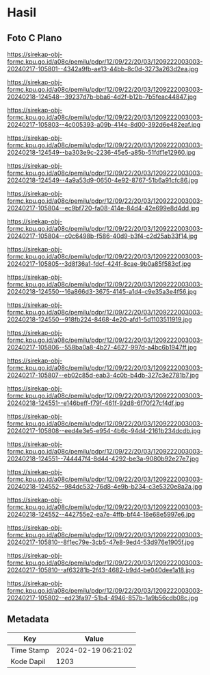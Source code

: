 # Hasil

## Foto C Plano

https://sirekap-obj-formc.kpu.go.id/a08c/pemilu/pdpr/12/09/22/20/03/1209222003003-20240217-105801--4342a9fb-ae13-44bb-8c0d-3273a263d2ea.jpg

https://sirekap-obj-formc.kpu.go.id/a08c/pemilu/pdpr/12/09/22/20/03/1209222003003-20240218-124548--39237d7b-bba6-4d2f-b12b-7b5feac44847.jpg

https://sirekap-obj-formc.kpu.go.id/a08c/pemilu/pdpr/12/09/22/20/03/1209222003003-20240217-105803--4c005393-a09b-414e-8d00-392d6e482eaf.jpg

https://sirekap-obj-formc.kpu.go.id/a08c/pemilu/pdpr/12/09/22/20/03/1209222003003-20240218-124549--ba303e9c-2236-45e5-a85b-51fdf1e12960.jpg

https://sirekap-obj-formc.kpu.go.id/a08c/pemilu/pdpr/12/09/22/20/03/1209222003003-20240218-124549--4a9a53d9-0650-4e92-8767-51b6a91cfc86.jpg

https://sirekap-obj-formc.kpu.go.id/a08c/pemilu/pdpr/12/09/22/20/03/1209222003003-20240217-105804--ec9bf720-fa08-414e-84d4-42e699e8d4dd.jpg

https://sirekap-obj-formc.kpu.go.id/a08c/pemilu/pdpr/12/09/22/20/03/1209222003003-20240217-105804--c0c6498b-f586-40d9-b3f4-c2d25ab33f14.jpg

https://sirekap-obj-formc.kpu.go.id/a08c/pemilu/pdpr/12/09/22/20/03/1209222003003-20240217-105805--3d8f36a1-fdcf-424f-8cae-9b0a85f583cf.jpg

https://sirekap-obj-formc.kpu.go.id/a08c/pemilu/pdpr/12/09/22/20/03/1209222003003-20240218-124550--16a866d3-3675-4145-a1d4-c9e35a3e4f56.jpg

https://sirekap-obj-formc.kpu.go.id/a08c/pemilu/pdpr/12/09/22/20/03/1209222003003-20240218-124550--918fb224-8468-4e20-afd1-5d1103511919.jpg

https://sirekap-obj-formc.kpu.go.id/a08c/pemilu/pdpr/12/09/22/20/03/1209222003003-20240217-105806--558ba0a8-4b27-4627-997d-a4bc6b1947ff.jpg

https://sirekap-obj-formc.kpu.go.id/a08c/pemilu/pdpr/12/09/22/20/03/1209222003003-20240217-105807--eb02c85d-eab3-4c0b-b4db-327c3e2781b7.jpg

https://sirekap-obj-formc.kpu.go.id/a08c/pemilu/pdpr/12/09/22/20/03/1209222003003-20240218-124551--e146beff-f79f-461f-92d8-6f70f27cf4df.jpg

https://sirekap-obj-formc.kpu.go.id/a08c/pemilu/pdpr/12/09/22/20/03/1209222003003-20240217-105808--eed4e3e5-e954-4b6c-94d4-2161b234dcdb.jpg

https://sirekap-obj-formc.kpu.go.id/a08c/pemilu/pdpr/12/09/22/20/03/1209222003003-20240218-124551--744447f4-8d44-4292-be3a-9080b92e27e7.jpg

https://sirekap-obj-formc.kpu.go.id/a08c/pemilu/pdpr/12/09/22/20/03/1209222003003-20240218-124552--984dc532-76d8-4e9b-b234-c3e5320e8a2a.jpg

https://sirekap-obj-formc.kpu.go.id/a08c/pemilu/pdpr/12/09/22/20/03/1209222003003-20240218-124552--442755e2-ea7e-4ffb-bf44-18e68e5997e6.jpg

https://sirekap-obj-formc.kpu.go.id/a08c/pemilu/pdpr/12/09/22/20/03/1209222003003-20240217-105810--8f1ec79e-3cb5-47e8-9ed4-53d976e1905f.jpg

https://sirekap-obj-formc.kpu.go.id/a08c/pemilu/pdpr/12/09/22/20/03/1209222003003-20240217-105810--af63281b-2f43-4682-b9d4-be040dee1a18.jpg

https://sirekap-obj-formc.kpu.go.id/a08c/pemilu/pdpr/12/09/22/20/03/1209222003003-20240217-105802--ed23fa97-51b4-4946-857b-1a9b56cdb08c.jpg


## Metadata

| Key        | Value               |
| ---------- | ------------------- |
| Time Stamp | 2024-02-19 06:21:02 |
| Kode Dapil | 1203                |



